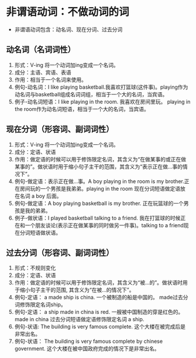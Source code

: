 # 非谓语动词：不做动词的词
- 非谓语动词包含：动名词、现在分词、过去分词

## 动名词（名词词性）
1. 形式：V-ing 将一个动词加ing变成一个名词。
2. 成分：主语、宾语、表语
3. 作用：相当于一个名词来使用。
4. 例句-动名词：I like playing basketball.我喜欢打篮球(这件事)。playing作为动名词与basketball组成名词词组，相当于一个大的名词，当宾语。
5. 例子-动名词短语：I like playing in the room. 我喜欢在房间里玩。 playing in the room作为动名词短语，相当于一个大的名词，当宾语。

## 现在分词（形容词、副词词性）
1. 形式：V-ing 将一个动词加ing变成一个名词。
2. 成分：定语、状语
3. 作用：做定语的时候可以用于修饰限定名词，其含义为“在做某事的或正在做某事的”。做状语时用于缩小句子主干的范围，其含义为“表示正在做...事的情况下”。
4. 例句-做定语：表示正在做...事。A boy playing in the room is my brother.正在房间玩的一个男孩是我弟弟。playing in the room 现在分词短语做定语放在名词 a boy 后面。
5. 例句-做定语：A boy playing basketball is my brother. 正在玩篮球的一个男孩是我的弟弟。
6. 例子-做状语：I played basketball talking to a friend. 我在打篮球的时候正在和一个朋友谈论(表示正在做某事的同时做另一件事)。talking to a friend现在分词短语做状语。

## 过去分词（形容词、副词词性）
1. 形式：不规则变化
2. 成分：定语、状语
3. 作用：做定语的时候可以用于修饰限定名词，其含义为“被...的”。做状语时用于缩小句子主干的范围, 其含义为“在被...的情况下”。
4. 例句-定语： a made ship is china. 一个被制造的船是中国的。 made过去分词修饰限定名词ship。
5. 例句-定语： a ship made in china is red.  一艘被中国制造的穿是红色的。made in china 过去分词短语做定语修饰限定名词 a ship.
6. 例句-状语:  The building is very famous complete. 这个大楼在被完成后是非常出名。
7. 例句-状语： The building is very famous complete by chinese government. 这个大楼在被中国政府完成的情况下是非常出名。


